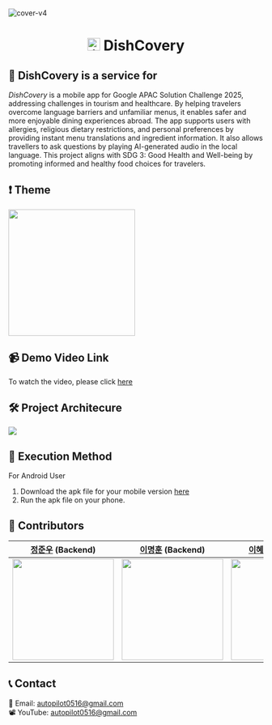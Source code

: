 <br>

![cover-v4](https://github.com/user-attachments/assets/933c4deb-5758-4ceb-9616-2b4ea0560786)

<h1 align="center"><img src="https://github.com/user-attachments/assets/0040051e-20a8-4cbb-bd8e-c1508f12b307" alt="icon" width="25" height="25"> DishCovery</h1>

## 🍴 DishCovery is a service for 
*DishCovery* is a mobile app for Google APAC Solution Challenge 2025, addressing challenges in tourism and healthcare. By helping travelers overcome language barriers and unfamiliar menus, it enables safer and more enjoyable dining experiences abroad. The app supports users with allergies, religious dietary restrictions, and personal preferences by providing instant menu translations and ingredient information. It also allows travellers to ask questions by playing AI-generated audio in the local language. This project aligns with SDG 3: Good Health and Well-being by promoting informed and healthy food choices for travelers.

## ️❗ Theme
<img src="https://github.com/user-attachments/assets/ad9a527f-9559-4798-b0bf-c9e97aba7927" width="250">

## 📹  Demo Video Link
To watch the video, please click [here](https://youtu.be/xgI_YVYmu8w?si=Q8OsW5eD6RQjDyDN)

## 🛠 Project Architecure
<img src="https://github.com/user-attachments/assets/6d01018e-7de0-456a-845f-d657b3e2418b">

## 📱 Execution Method
For Android User

1. Download the apk file for your mobile version [here](https://drive.google.com/file/d/1kGfDpGxef2GCXzI7FxOAFCZ5XAP4Oqcg/view?usp=sharing)
2. Run the apk file on your phone.

## 👥 Contributors
|[정준우](https://github.com/bviz6542) (Backend)|[이명훈](https://github.com/mhl6829) (Backend)|[이혜민](https://github.com/haaem) (Frontend)| [강수현](https://github.com/soo1334) (Planning)|
|---|---|---|---|
|<img src="https://github.com/user-attachments/assets/be02dfdf-229e-4de1-8d60-8d8cba146b87" width="200">|<img src="https://github.com/user-attachments/assets/f161e385-a850-47f4-9c11-cc4241ca1a8e" width="200">|<img src="https://github.com/user-attachments/assets/dfa70098-ac54-4b0c-aa9a-1a175e108418" width="200">|<img src="https://github.com/user-attachments/assets/2781f60d-421e-4e9c-9ac9-2cd00d972293" width="200">|

## 📞 Contact
📧 Email: autopilot0516@gmail.com <br>
📽️ YouTube: autopilot0516@gmail.com
